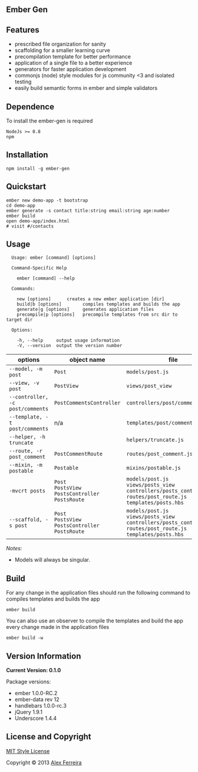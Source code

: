 Ember Gen
-----------

## Features

- prescribed file organization for sanity
- scaffolding for a smaller learning curve
- precompilation template for better performance
- application of a single file to a better experience
- generators for faster application development
- commonjs (node) style modules for js community <3 and isolated testing
- easily build semantic forms in ember and simple validators

## Dependence

To install the ember-gen is required
```
NodeJs >= 0.8
npm
```

## Installation

```
npm install -g ember-gen
```

## Quickstart

```
ember new demo-app -t bootstrap
cd demo-app
ember generate -s contact title:string email:string age:number
ember build
open demo-app/index.html
# visit #/contacts
```

## Usage

```
  Usage: ember [command] [options]

  Command-Specific Help

    ember [command] --help

  Commands:

    new [options]      creates a new ember application [dir]
    build|b [options]        compiles templates and builds the app
    generate|g [options]     generates application files
    precompile|p [options]   precompile templates from src dir to target dir

  Options:

    -h, --help     output usage information
    -V, --version  output the version number
```

| options | object name | file |
| --------|-------------|------|
| `--model, -m post` | `Post` | `models/post.js` |
| `--view, -v post` | `PostView` | `views/post_view` |
| `--controller, -c post/comments` | `PostCommentsController` | `controllers/post/comments.js` |
| `--template, -t post/comments` | n/a | `templates/post/comments.hbs` |
|`--helper, -h truncate`  |     | `helpers/truncate.js`|
| `--route, -r post_comment` | `PostCommentRoute` | `routes/post_comment.js` |
| `--mixin, -m postable` | `Postable` | `mixins/postable.js` |
| `-mvcrt posts` | `Post` <br>`PostsView` <br>`PostsController` <br>`PostsRoute` | `models/post.js` <br>`views/posts_view` <br>`controllers/posts_controller.js` <br>`routes/post_route.js` <br>`templates/posts.hbs`|
| `--scaffold, -s post` | `Post` <br>`PostsView` <br>`PostsController` <br>`PostsRoute` | `models/post.js` <br>`views/posts_view` <br>`controllers/posts_controller.js` <br>`routes/post_route.js` <br>`templates/posts.hbs`|


_Notes:_

- Models will always be singular.

## Build
For any change in the application files should run the following command to compiles templates and builds the app

```
ember build 
```

You can also use an observer to compile the templates and build the app every change made in the application files

```
ember build -w
```

## Version Information

**Current Version: 0.1.0**

Package versions:

- ember 1.0.0-RC.2
- ember-data rev 12
- handlebars 1.0.0-rc.3
- jQuery 1.9.1
- Underscore 1.4.4

## License and Copyright

[MIT Style License](http://opensource.org/licenses/MIT)

Copyright &copy; 2013 [Alex Ferreira](http://www.alexferreira.eti.br)